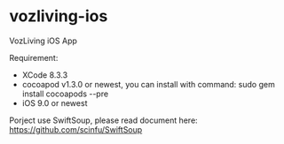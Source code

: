 # vozliving-ios
VozLiving iOS App

Requirement:
- XCode 8.3.3
- cocoapod v1.3.0 or newest, you can install with command: sudo gem install cocoapods --pre
- iOS 9.0 or newest

Porject use SwiftSoup, please read document here: https://github.com/scinfu/SwiftSoup
